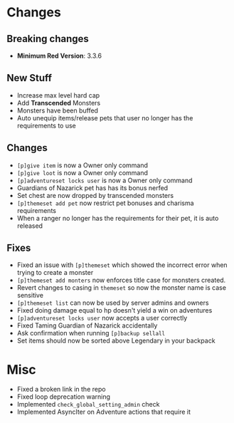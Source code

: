 # Changes
## Breaking changes
- **Minimum Red Version**: 3.3.6

## New Stuff
- Increase max level hard cap
- Add **Transcended** Monsters
- Monsters have been buffed
- Auto unequip items/release pets that user no longer has the requirements to use

## Changes
- ``[p]give item`` is now a Owner only command
- ``[p]give loot`` is now a Owner only command
- ``[p]adventureset locks user`` is now a Owner only command
- Guardians of Nazarick pet has has its bonus nerfed
- Set chest are now dropped by transcended monsters
- ``[p]themeset add pet`` now restrict pet bonuses and charisma requirements
- When a ranger no longer has the requirements for their pet, it is auto released

## Fixes
- Fixed an issue with ``[p]themeset`` which showed the incorrect error when trying to create a monster
- ``[p]themeset add monters`` now enforces title case for monsters created.
- Revert changes to casing in ``themeset`` so now the monster name is case sensitive
- ``[p]themeset list`` can now be used by server admins and owners
- Fixed doing damage equal to hp doesn't yield a win  on adventures
- ``[p]adventureset locks user`` now accepts a user correctly
- Fixed Taming Guardian of Nazarick accidentally
- Ask confirmation when running ``[p]backup sellall``
- Set items should now be sorted above Legendary in your backpack

# Misc
- Fixed a broken link in the repo
- Fixed loop deprecation warning
- Implemented ``check_global_setting_admin`` check
- Implemented AsyncIter on Adventure actions that require it